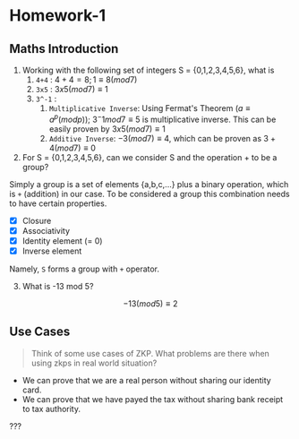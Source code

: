 # Homework-1
## Maths Introduction
1. Working with the following set of integers S = {0,1,2,3,4,5,6}, what is
   1. `4+4` : $4+4=8; 1 \equiv 8 (mod 7)$
   2. `3x5` : $3x5 (mod 7) \equiv 1$
   3. `3^-1` :
      1. `Multiplicative Inverse`: Using Fermat's Theorem ($a \equiv a^p (mod p)$); $3^-1 mod 7 \equiv 5$ is multiplicative inverse. This can be easily proven by $3x5 (mod 7) \equiv 1$
      2. `Additive Inverse`: $-3(mod7) \equiv 4$, which can be proven as $3+4(mod7) \equiv 0$
2. For S = {0,1,2,3,4,5,6}, can we consider S and the operation + to be a group?

Simply a group is a set of elements {a,b,c,...} plus a binary operation, which is `+` (addition) in our case. To be considered a group this combination needs to have certain properties.

- [x] Closure
- [x] Associativity
- [x] Identity element (= 0)
- [x] Inverse element

Namely, `S` forms a group with `+` operator.

3. What is -13 mod 5?

$$-13(mod5) \equiv 2$$

## Use Cases
> Think of some use cases of ZKP. What problems are there when using zkps in real world situation?

- We can prove that we are a real person without sharing our identity card.
- We can prove that we have payed the tax without sharing bank receipt to tax authority.

???